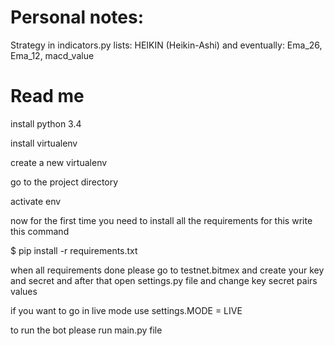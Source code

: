 # Personal notes:

Strategy in indicators.py lists:
HEIKIN (Heikin-Ashi) and eventually: Ema_26, Ema_12, macd_value

# Read me

install python 3.4

install virtualenv

create a new virtualenv

go to the project directory

activate env

now for the first time you need to install all the requirements for this
write this command

$ pip install -r requirements.txt

when all requirements done please go to testnet.bitmex and create your key and secret and after that open
settings.py file
and change key secret pairs values

if you want to go in live mode use settings.MODE = LIVE



to run the bot please run main.py file
